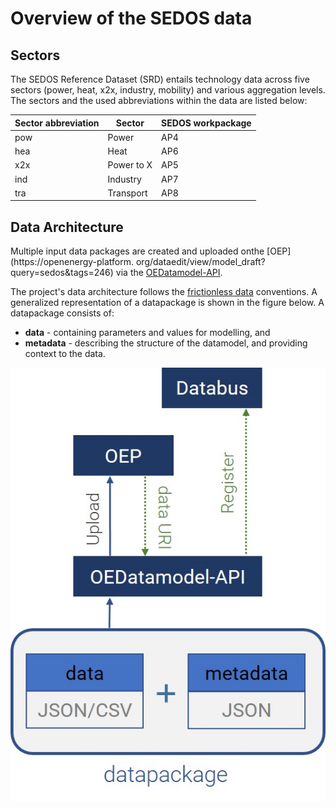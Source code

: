 # Overview of the SEDOS data

## Sectors

The SEDOS Reference Dataset (SRD) entails technology data across five sectors (power, heat, x2x, industry, mobility) 
and various aggregation levels. The sectors and the used abbreviations within the data are listed below:

| Sector abbreviation | Sector     | SEDOS workpackage |
|---------------------|------------|-------------------|
| pow                 | Power      | AP4               |
| hea                 | Heat       | AP6               |
| x2x                 | Power to X | AP5               |
| ind                 | Industry   | AP7               |
| tra                 | Transport  | AP8               |

[//]: # (## TODO: Umfang der Daten beschreiben)


## Data Architecture

Multiple input data packages are created and uploaded onthe [OEP](https://openenergy-platform.
org/dataedit/view/model_draft?query=sedos&tags=246) via the [OEDatamodel-API](https://modex.rl-institut.de/create_table/).

The project's data architecture follows the [frictionless data](https://specs.frictionlessdata.io/data-package/) 
conventions. A generalized representation of a datapackage is shown in the figure below. A datapackage consists of:

* **data** - containing parameters and values for modelling, and
* **metadata** - describing the structure of the datamodel, and providing context to the data. 


![datapackage](../../graphics/datapackage.jpg)